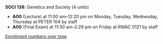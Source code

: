 **SOCI 138**: Genetics and Society (4 units)

- **A00** (Lecture) at 11:00 am–12:20 pm on Monday, Tuesday, Wednesday, Thursday at PETER 104 by staff
- **A00** (Final Exam) at 11:30 am–2:29 pm on Friday at RWAC 0121 by staff

[Enrollment numbers over time](./SOCI138.tsv)
